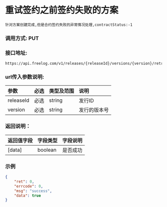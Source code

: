 
# 重试签约之前签约失败的方案

```
针对方案创建完成,但是合约签约失败的异常情况处理,contractStatus:-1
```

### 调用方式: PUT

### 接口地址:

```
https://api.freelog.com/v1/releases/{releaseId}/versions/{version}/retrySignContracts
```

### url传入参数说明:

| 参数 | 必选 | 类型及范围 | 说明 |
| :--- | :--- | :--- | :--- |
|releaseId|必选|string|发行ID|
|version|必选|string|发行的版本号|

### 返回说明：

| 返回值字段 | 字段类型 | 字段说明 |
| :--- | :--- | :--- |
| [data] | boolean | 是否成功 |


### 示例

```json
{
    "ret": 0,
    "errcode": 0,
    "msg": "success",
    "data": true
}
```

